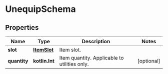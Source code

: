 
# UnequipSchema

## Properties
Name | Type | Description | Notes
------------ | ------------- | ------------- | -------------
**slot** | [**ItemSlot**](ItemSlot.md) | Item slot. | 
**quantity** | **kotlin.Int** | Item quantity. Applicable to utilities only. |  [optional]



